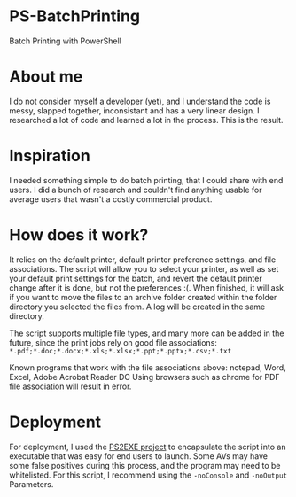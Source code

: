 # PS-BatchPrinting
Batch Printing with PowerShell

# About me
I do not consider myself a developer (yet), and I understand the code is messy, slapped together, inconsistant and has a very linear design. I researched a lot of code and learned a lot in the process. This is the result. 

# Inspiration
I needed something simple to do batch printing, that I could share with end users. I did a bunch of research and couldn't find anything usable for average users that wasn't a costly commercial product. 

# How does it work? 
It relies on the default printer, default printer preference settings, and file associations.
The script will allow you to select your printer, as well as set your default print settings for the batch, and revert the default printer change after it is done, but not the preferences :(. When finished, it will ask if you want to move the files to an archive folder created within the folder directory you selected the files from. A log will be created in the same directory. 

The script supports multiple file types, and many more can be added in the future, since the print jobs rely on good file associations: 
```*.pdf;*.doc;*.docx;*.xls;*.xlsx;*.ppt;*.pptx;*.csv;*.txt```

Known programs that work with the file associations above: notepad, Word, Excel, Adobe Acrobat Reader DC
Using browsers such as chrome for PDF file association will result in error.

# Deployment
For deployment, I used the [PS2EXE project](https://github.com/MScholtes/PS2EXE) to encapsulate the script into an executable that was easy for end users to launch. Some AVs may have some false positives during this process, and the program may need to be whitelisted. For this script, I recommend using the ```-noConsole``` and ```-noOutput``` Parameters.
